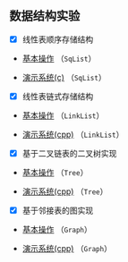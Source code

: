 ## **数据结构实验**

- [x] 线性表顺序存储结构 

- [基本操作](./SqList/SqList.c) （`SqList`）

- [演示系统(c)](./SqList/SqList_ADT.c) （`SqList`）

- [x] 线性表链式存储结构  

- [基本操作](./LinkList/LinkList.c) （`LinkList`）

- [演示系统(cpp)](./LinkList/LinkList_ADT.cpp) （`LinkList`）

- [x] 基于二叉链表的二叉树实现

- [基本操作](./Tree/Tree.cpp) （`Tree`）

- [演示系统(cpp)](./Tree/Tree_ADT.cpp) （`Tree`）

- [x] 基于邻接表的图实现

- [基本操作](./Graph/Graph.cpp) （`Graph`）

- [演示系统(cpp)](./Graph/Graph_ADT.cpp) （`Graph`）


<!--

<div align="left">
  <img alt="GIF" src="https://media.giphy.com/media/836HiJc7pgzy8iNXCn/giphy.gif" />
</div>

-->
